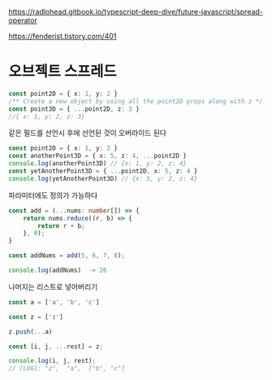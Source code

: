 https://radlohead.gitbook.io/typescript-deep-dive/future-javascript/spread-operator

https://fenderist.tistory.com/401
# 오브젝트 스프레드

```typescript
const point2D = { x: 1, y: 2 }
/** Create a new object by using all the point2D props along with z */
const point3D = { ...point2D, z: 3 }
//{ x: 1, y: 2, z: 3}
```

같은 필드를 선언시 후에 선언된 것이 오버라이드 된다
```typescript
const point2D = { x: 1, y: 2 }
const anotherPoint3D = { x: 5, z: 4, ...point2D }
console.log(anotherPoint3D) // {x: 1, y: 2, z: 4}
const yetAnotherPoint3D = { ...point2D, x: 5, z: 4 }
console.log(yetAnotherPoint3D) // {x: 5, y: 2, z: 4}

```
파라미터에도 정의가 가능하다
```typescript
const add = (...nums: number[]) => {
    return nums.reduce((r, b) => {
        return r + b;
    }, 0);
}

const addNums = add(5, 6, 7, 8);

console.log(addNums)  -> 26
```


나머지는 리스트로 넣어버리기
``` typescript
const a = ['a', 'b', 'c']

const z = ['z']

z.push(...a)

const [i, j, ...rest] = z;

console.log(i, j, rest);
// [LOG]: "z",  "a",  ["b", "c"] 
```
